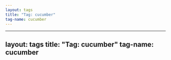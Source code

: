 ```yaml
---
layout: tags
title: "Tag: cucumber"
tag-name: cucumber
---
```

---
layout: tags
title: "Tag: cucumber"
tag-name: cucumber
---
